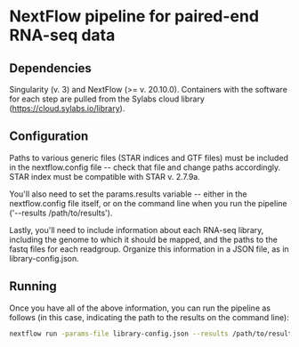 # NextFlow pipeline for paired-end RNA-seq data

## Dependencies
Singularity (v. 3) and NextFlow (>= v. 20.10.0). Containers with the software for each step are pulled from the Sylabs cloud library (https://cloud.sylabs.io/library).

## Configuration
Paths to various generic files (STAR indices and GTF files) must be included in the nextflow.config file -- check that file and change paths accordingly. STAR index must be compatible with STAR v. 2.7.9a.

You'll also need to set the params.results variable -- either in the nextflow.config file itself, or on the command line when you run the pipeline ('--results /path/to/results').

Lastly, you'll need to include information about each RNA-seq library, including the genome to which it should be mapped, and the paths to the fastq files for each readgroup. Organize this information in a JSON file, as in library-config.json.

## Running
Once you have all of the above information, you can run the pipeline as follows (in this case, indicating the path to the results on the command line):

```bash
nextflow run -params-file library-config.json --results /path/to/results /path/to/main.nf
```
